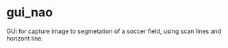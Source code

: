# gui_nao
GUi for capture image to segmetation of a soccer field, using scan lines and horizont line.
